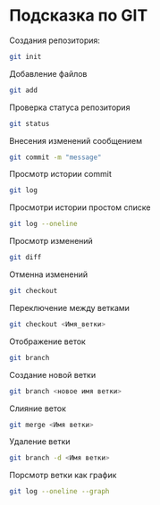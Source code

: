 # Подсказка по GIT

Создания репозитория:
````sh
git init
````
Добавление файлов
````sh
git add
````

Проверка статуса репозитория
````sh
git status
````

Внесения изменений сообщением
````sh
git commit -m "message"
````

Просмотр истории commit
````sh
git log
````

Просмотри истории простом списке
````sh
git log --oneline
````

Просмотр изменений
````sh
git diff
````

Отменна изменений
````sh
git checkout
````

Переключение между ветками
````sh
git checkout <Имя_ветки>
````

Отображение веток
````sh
git branch
````

Создание новой ветки
````sh
git branch <новое имя ветки>
````

Слияние веток
````sh
git merge <Имя ветки>
````

Удаление ветки
````sh
git branch -d <Имя ветки>
````

Порсмотр ветки как график
````sh
git log --oneline --graph
````
